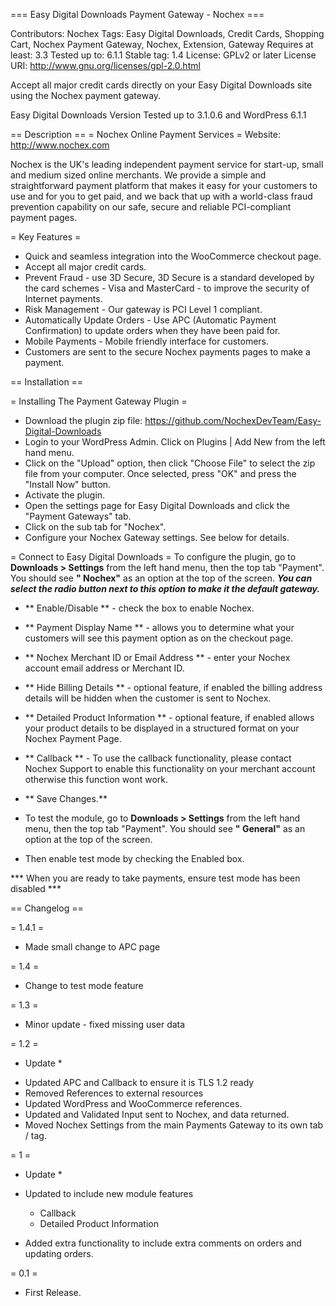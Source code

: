 === Easy Digital Downloads Payment Gateway - Nochex ===

Contributors: Nochex 
Tags: Easy Digital Downloads, Credit Cards, Shopping Cart, Nochex Payment Gateway, Nochex, Extension, Gateway
Requires at least: 3.3
Tested up to: 6.1.1
Stable tag: 1.4
License: GPLv2 or later
License URI: http://www.gnu.org/licenses/gpl-2.0.html

Accept all major credit cards directly on your Easy Digital Downloads site using the Nochex payment gateway.

Easy Digital Downloads Version Tested up to 3.1.0.6 and WordPress 6.1.1

== Description ==
= Nochex Online Payment Services =
Website: http://www.nochex.com

Nochex is the UK's leading independent payment service for start-up, small and medium sized online merchants. We provide a simple and straightforward payment platform that makes 
it easy for your customers to use and for you to get paid, and we back that up with a world-class fraud prevention capability on our safe, secure and reliable PCI-compliant payment pages.

= Key Features =
* Quick and seamless integration into the WooCommerce checkout page.
* Accept all major credit cards.
* Prevent Fraud - use 3D Secure, 3D Secure is a standard developed by the card schemes - Visa and MasterCard - to improve the security of Internet payments.
* Risk Management - Our gateway is PCI Level 1 compliant.
* Automatically Update Orders - Use APC (Automatic Payment Confirmation) to update orders when they have been paid for.
* Mobile Payments - Mobile friendly interface for customers.
* Customers are sent to the secure Nochex payments pages to make a payment.

== Installation ==

= Installing The Payment Gateway Plugin =

* Download the plugin zip file: https://github.com/NochexDevTeam/Easy-Digital-Downloads
* Login to your WordPress Admin. Click on Plugins | Add New from the left hand menu.
* Click on the "Upload" option, then click "Choose File" to select the zip file from your computer. Once selected, press "OK" and press the "Install Now" button.
* Activate the plugin.
* Open the settings page for Easy Digital Downloads and click the "Payment Gateways" tab.
* Click on the sub tab for "Nochex".
* Configure your Nochex Gateway settings. See below for details.

= Connect to Easy Digital Downloads =
To configure the plugin, go to **Downloads > Settings** from the left hand menu, then the top tab "Payment". You should see __" Nochex"__ as an option at the top of the screen. 
__*You can select the radio button next to this option to make it the default gateway.*__

* ** Enable/Disable ** - check the box to enable Nochex.
* ** Payment Display Name ** - allows you to determine what your customers will see this payment option as on the checkout page.  
* ** Nochex Merchant ID or Email Address ** - enter your Nochex account email address or Merchant ID. 
* ** Hide Billing Details ** - optional feature, if enabled the billing address details will be hidden when the customer is sent to Nochex.
* ** Detailed Product Information ** - optional feature, if enabled allows your product details to be displayed in a structured format on your Nochex Payment Page.  
* ** Callback ** - To use the callback functionality, please contact Nochex Support to enable this functionality on your merchant account otherwise this function wont work.
* ** Save Changes.** 

* To test the module, go to **Downloads > Settings** from the left hand menu, then the top tab "Payment". You should see __" General"__ as an option at the top of the screen.
* Then enable test mode by checking the Enabled box.

*** When you are ready to take payments, ensure test mode has been disabled ***

== Changelog ==

= 1.4.1 =

- Made small change to APC page

= 1.4 =

- Change to test mode feature

= 1.3 =

- Minor update - fixed missing user data

= 1.2 =

* Update *

- Updated APC and Callback to ensure it is TLS 1.2 ready
- Removed References to external resources
- Updated WordPress and WooCommerce references.
- Updated and Validated Input sent to Nochex, and data returned.
- Moved Nochex Settings from the main Payments Gateway to its own tab / tag.

= 1 =

* Update *

- Updated to include new module features 
	+ Callback
	+ Detailed Product Information

- Added extra functionality to include extra comments on orders and updating orders.

= 0.1 =
* First Release.


